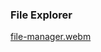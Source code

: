 ### File Explorer

[file-manager.webm](https://github.com/m3rashid/file-explorer/assets/64685317/b99b0a13-a955-4607-b0b0-7d2260e80746)
